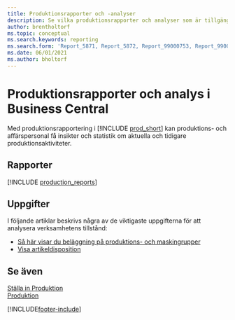 ```yaml
---
title: Produktionsrapporter och -analyser
description: Se vilka produktionsrapporter och analyser som är tillgängliga i standardversionen av Business Central så att du kan hålla reda på din verksamhet.
author: brentholtorf
ms.topic: conceptual
ms.search.keywords: reporting
ms.search.form: 'Report_5871, Report_5872, Report_99000753, Report_99000756, Report_99000757, Report_99000758, Report_99000791, Report_99000780, Report_99000783, Report_99000784, Report_99000788, Report_99000767'
ms.date: 06/01/2021
ms.author: bholtorf
---
```

# Produktionsrapporter och analys i Business Central

Med produktionsrapportering i [!INCLUDE [prod_short](includes/prod_short.md)] kan produktions- och affärspersonal få insikter och statistik om aktuella och tidigare produktionsaktiviteter.  

## Rapporter
[!INCLUDE [production_reports](includes/production-reports-include.md)]

## Uppgifter

I följande artiklar beskrivs några av de viktigaste uppgifterna för att analysera verksamhetens tillstånd:

* [Så här visar du beläggning på produktions- och maskingrupper](production-how-to-view-the-load-on-work-centers.md)  
* [Visa artikeldisposition](inventory-how-availability-overview.md)

## Se även

[Ställa in Produktion](production-configure-production-processes.md)  
[Produktion](production-manage-manufacturing.md)  

[!INCLUDE[footer-include](includes/footer-banner.md)]

